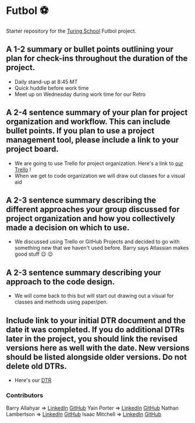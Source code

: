 # Futbol ⚽

Starter repository for the [Turing School](https://turing.io/) Futbol project.

## A 1-2 summary or bullet points outlining your plan for check-ins throughout the duration of the project.
  - Daily stand-up at 8:45 MT
  - Quick huddle before work time
  - Meet up on Wednesday during work time for our Retro

## A 2-4 sentence summary of your plan for project organization and workflow. This can include bullet points. If you plan to use a project management tool, please include a link to your project board.
  - We are going to use Trello for project organization. Here's a link to [our Trello](https://trello.com/b/EsVm6rHp/futbol?completedInviteSignup=1) !
  - When we get to code organization we will draw out classes for a visual aid
## A 2-3 sentence summary describing the different approaches your group discussed for project organization and how you collectively made a decision on which to use.
  - We discussed using Trello or GitHub Projects and decided to go with something new that we haven't used before. Barry says Atlassian makes good stuff :wink: :wink:
## A 2-3 sentence summary describing your approach to the code design.
  - We will come back to this but will start out drawing out a visual for classes and methods using paper/pen. 
## Include link to your initial DTR document and the date it was completed. If you do additional DTRs later in the project, you should link the revised versions here as well with the date. New versions should be listed alongside older versions. Do not delete old DTRs.
  - Here's our [DTR](https://docs.google.com/document/d/1xdChJs9go9xLeWd-F0ynMmLErYvVvaVrOKScmiPf3vU/edit)

### Contributors
Barry Allahyar => [LinkedIn]() [GitHub]()
Yain Porter => [LinkedIn](https://www.linkedin.com/in/yain-porter-ab2798295/) [GitHub](https://github.com/yainporter)
Nathan Lambertson => [LinkedIn](https://www.linkedin.com/in/nathan-lambertson-1b727261/) [GitHub](https://github.com/lambo1986)
Isaac Mitchell => [LinkedIn]()  [GitHub](https://github.com/tmitchellisaac)
